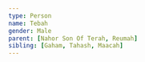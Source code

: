 ```yaml
---
type: Person
name: Tebah
gender: Male
parent: [Nahor Son Of Terah, Reumah]
sibling: [Gaham, Tahash, Maacah]
---
```

